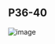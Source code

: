 ## P36-40
![image](https://user-images.githubusercontent.com/80054116/190836355-92a5fa7c-9957-4da0-bee0-787604929e0c.png)
